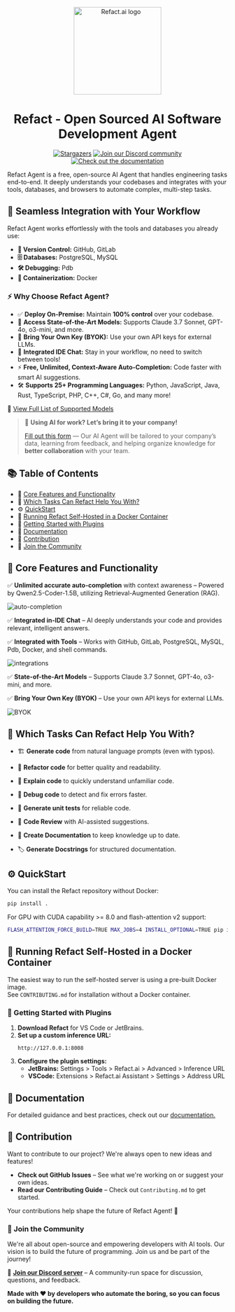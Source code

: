 <a name="readme-top"></a>

<div align="center">
  <picture>
    <source media="(prefers-color-scheme: dark)" srcset="https://docs.refact.ai/_astro/logo-dark.CCzD55EA.svg">
    <source media="(prefers-color-scheme: light)" srcset="https://docs.refact.ai/_astro/logo-light.CblxRz3x.svg">
    <!-- Fallback if neither preference is set -->
    <img alt="Refact.ai logo" src="https://docs.refact.ai/_astro/logo-dark.CCzD55EA.svg" width="200">
  </picture>
  <h1 align="center">Refact - Open Sourced AI Software Development Agent</h1>
</div>

<div align="center">
  <a href="https://github.com/smallcloudai/refact/stargazers"><img src="https://img.shields.io/github/stars/smallcloudai/refact?style=for-the-badge&color=blue" alt="Stargazers"></a>
  <a href="https://discord.gg/Kts7CYg99R"><img src="https://img.shields.io/badge/Discord-Join%20Us-purple?logo=discord&logoColor=white&style=for-the-badge" alt="Join our Discord community"></a>
  <a href="https://docs.refact.ai"><img src="https://img.shields.io/badge/documentation-blue?logo=googledocs&logoColor=FFE165&style=for-the-badge" alt="Check out the documentation"></a>
  
</div>



Refact Agent is a free, open-source AI Agent that handles engineering tasks end-to-end. It deeply understands your codebases and integrates with your tools, databases, and browsers to automate complex, multi-step tasks.


## 🚀 Seamless Integration with Your Workflow  

Refact Agent works effortlessly with the tools and databases you already use:  


- **📁 Version Control:** GitHub, GitLab  
- **🗄️ Databases:** PostgreSQL, MySQL  
- **🛠️ Debugging:** Pdb  
- **🐳 Containerization:** Docker  

### ⚡ Why Choose Refact Agent?  

- ✅ **Deploy On-Premise:** Maintain **100% control** over your codebase.  
- 🧠 **Access State-of-the-Art Models:** Supports Claude 3.7 Sonnet, GPT-4o, o3-mini, and more.  
- 🔑 **Bring Your Own Key (BYOK):** Use your own API keys for external LLMs.  
- 💬 **Integrated IDE Chat:** Stay in your workflow, no need to switch between tools!  
- ⚡ **Free, Unlimited, Context-Aware Auto-Completion:** Code faster with smart AI suggestions.  
- 🛠️ **Supports 25+ Programming Languages:** Python, JavaScript, Java, Rust, TypeScript, PHP, C++, C#, Go, and many more!  


📜 [View Full List of Supported Models](https://docs.refact.ai/supported-models/) 

> 📢  **Using AI for work? Let’s bring it to your company!** 
> 
> [Fill out this form](https://refact.ai/contact/?utm_source=github&utm_medium=readme&utm_campaign=enterprise) — Our AI Agent will be tailored to your company’s data, learning from feedback, and helping organize knowledge for **better collaboration** with your team.


## 📚 Table of Contents

- 🚀 [Core Features and Functionality](#-core-features-and-functionality)
- 🤖 [Which Tasks Can Refact Help You With?](#-which-tasks-can-refact-help-you-with)
- ⚙️ [QuickStart](#%EF%B8%8F-quickstart)
- 🐳 [Running Refact Self-Hosted in a Docker Container](#-running-refact-self-hosted-in-a-docker-container)
- 🔌 [Getting Started with Plugins](#-getting-started-with-plugins)
- 📖 [Documentation](#-documentation)
- 🥇 [Contribution](#-contribution)
- 🎉 [Join the Community](#-join-the-community)

## 🚀 Core Features and Functionality

 ✅ **Unlimited accurate auto-completion** with context awareness – Powered by Qwen2.5-Coder-1.5B, utilizing Retrieval-Augmented Generation (RAG).  

![auto-completion](https://lh7-rt.googleusercontent.com/docsz/AD_4nXfClhl11Ul0YQjDTZJvrfhsj3bqK_VIz6bFfbTRc62dsMOz4LK4u72i9-gLTQDIgm0yChmFe57hvUxSoI2fQ5DSntna7_Ch0qbGx5zcB-othfwKnoYkbt3M3YgGFlrqFszuDEBhUw?key=zllGjEBckkx13bRZ6JIqX6qr)

 ✅ **Integrated in-IDE Chat** – AI deeply understands your code and provides relevant, intelligent answers.  

 ✅ **Integrated with Tools** – Works with GitHub, GitLab, PostgreSQL, MySQL, Pdb, Docker, and shell commands.  

![integrations](https://lh7-rt.googleusercontent.com/docsz/AD_4nXc4DWYXF73AgPWAaFFGLTqEprWwA0im8R_A1QMo4QW4pTnSi1MCoP9L8udMZb5FPyN-CdgefaxJFGpX2ndn5nkjGBF2b_hZBNHogM7IM6SPvUIvUd9iE1lYIq7q-TB2qKzSGLk00A?key=zllGjEBckkx13bRZ6JIqX6qr)

 ✅ **State-of-the-Art Models** – Supports Claude 3.7 Sonnet, GPT-4o, o3-mini, and more.  

 ✅ **Bring Your Own Key (BYOK)** – Use your own API keys for external LLMs.  

![BYOK](https://lh7-rt.googleusercontent.com/docsz/AD_4nXe1UDsuaER6WMxAnKEwz15T3OPslkpSo2vNGMGaNoEiZOJvAptY8yEvND_rI23q_5Sof1DceexyrW5x6oUwcpVr5KQvWUByrN_TnLGVY2HG_0sg8uWnRb14jKAes2MBDPM37EQO?key=zllGjEBckkx13bRZ6JIqX6qr)


## 🤖 Which Tasks Can Refact Help You With?

- 🏗 **Generate code** from natural language prompts (even with typos).  

- 🔄 **Refactor code** for better quality and readability.  

- 📖 **Explain code** to quickly understand unfamiliar code.  

- 🐞 **Debug code** to detect and fix errors faster.  

- 🧪 **Generate unit tests** for reliable code.  

- 📌 **Code Review** with AI-assisted suggestions.  

- 📜 **Create Documentation** to keep knowledge up to date. 
 
- 🏷 **Generate Docstrings** for structured documentation.  



## ⚙️ QuickStart

You can install the Refact repository without Docker:
```bash
pip install .
```

For GPU with CUDA capability >= 8.0 and flash-attention v2 support:
```bash
FLASH_ATTENTION_FORCE_BUILD=TRUE MAX_JOBS=4 INSTALL_OPTIONAL=TRUE pip install .
```



## 🐳 Running Refact Self-Hosted in a Docker Container

The easiest way to run the self-hosted server is using a pre-built Docker image.  
See `CONTRIBUTING.md` for installation without a Docker container.


### 🔌 Getting Started with Plugins

1. **Download Refact** for VS Code or JetBrains.  
2. **Set up a custom inference URL:**  
   ```
   http://127.0.0.1:8008
   ```
3. **Configure the plugin settings:**  
   - **JetBrains:** Settings > Tools > Refact.ai > Advanced > Inference URL  
   - **VSCode:** Extensions > Refact.ai Assistant > Settings > Address URL  



## 📖 Documentation

For detailed guidance and best practices, check out our [documentation.](https://docs.refact.ai/)


## 🥇 Contribution

Want to contribute to our project? We're always open to new ideas and features!  
- **Check out GitHub Issues** – See what we're working on or suggest your own ideas.  
- **Read our Contributing Guide** – Check out `Contributing.md` to get started.  

Your contributions help shape the future of Refact Agent! 🚀



### 🎉 Join the Community

We're all about open-source and empowering developers with AI tools. Our vision is to build the future of programming. Join us and be part of the journey!

📢 **[Join our Discord server](https://refact.ai/community/)** – A community-run space for discussion, questions, and feedback.



**Made with ❤️ by developers who automate the boring, so you can focus on building the future.**


